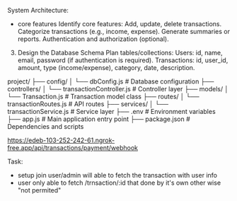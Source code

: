 System Architecture:

- core features
  Identify core features:
  Add, update, delete transactions.
  Categorize transactions (e.g., income, expense).
  Generate summaries or reports.
  Authentication and authorization (optional).

3. Design the Database Schema
   Plan tables/collections:
   Users: id, name, email, password (if authentication is required).
   Transactions: id, user_id, amount, type (income/expense), category, date, description.

project/
├── config/
│ └── dbConfig.js # Database configuration
├── controllers/
│ └── transactionController.js # Controller layer
├── models/
│ └── Transaction.js # Transaction model class
├── routes/
│ └── transactionRoutes.js # API routes
├── services/
│ └── transactionService.js # Service layer
├── .env # Environment variables
├── app.js # Main application entry point
├── package.json # Dependencies and scripts

https://edeb-103-252-242-61.ngrok-free.app/api/transactions/payment/webhook


Task:
- setup join user/admin will able to fetch the transaction with user info
- user only able to fetch /trnsaction/:id that done by it's own other wise "not permited" 
